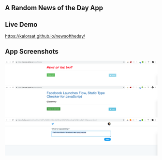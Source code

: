 ## A Random News of the Day App

## Live Demo

https://kaloraat.github.io/newsoftheday/

## App Screenshots

<img src="/img/app.png" alt="A Random News of the Day App" />
<img src="/img/app2.png" alt="A Random News of the Day App" />
<img src="/img/app3.png" alt="A Random News of the Day App" />
